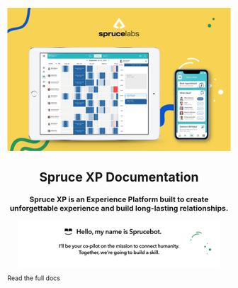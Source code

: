 ![hero](/docs/images/hero.jpg)

<h1 align="center">
Spruce XP Documentation
</h1>
<h3 align="center">Spruce XP is an Experience Platform built to create unforgettable experience and build long-lasting relationships.
</h2>
<p align="center">
<img align="center" width="90%" src="docs/images/sprucebot.message.gif">
</p>
<a>Read the full docs</a>
